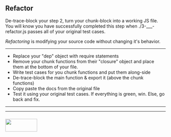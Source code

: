 ## Refactor

De-trace-block your step 2, turn your chunk-block into a working JS file.  You will know you have successfully completed this step when ./3-___-refactor.js passes all of your original test cases.

_Refactoring_ is modifying your source code without changing it's behavior. 

___


* Replace your "dep" object with require statements
* Remove your chunk functions from their "closure" object and place them at the bottom of your file.
* Write test cases for you chunk functions and put them along-side
* De-trace-block the main function & export it (above the chunk functions)
* Copy paste the docs from the original file
* Test it using your original test cases.  If everything is green, win.  Else, go back and fix.

___
___
### <a href="http://elewa.education/blog" target="_blank"><img src="https://user-images.githubusercontent.com/18554853/34921062-506450ae-f97d-11e7-875f-6feeb26ad72d.png" width="100" height="40"/></a>
